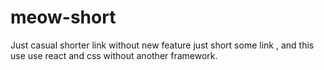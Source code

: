 # meow-short
Just casual shorter link without new feature just short some link  , and this use use react and css without another framework.  
